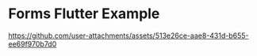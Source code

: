 # Forms Flutter Example

https://github.com/user-attachments/assets/513e26ce-aae8-431d-b655-ee69f970b7d0